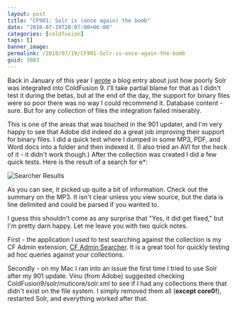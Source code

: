 ```yaml
---
layout: post
title: "CF901: Solr is (once again) the bomb"
date: "2010-07-19T20:07:00+06:00"
categories: [coldfusion]
tags: []
banner_image: 
permalink: /2010/07/19/CF901-Solr-is-once-again-the-bomb
guid: 3883
---
```


Back in January of this year I <a href="http://www.raymondcamden.com/index.cfm/2010/1/26/Some-criticisms-on-Solr-in-ColdFusion-9">wrote</a> a blog entry about just how poorly Solr was integrated into ColdFusion 9. I'll take partial blame for that as I didn't test it during the betas, but at the end of the day, the support for binary files were so poor there was no way I could recommend it. Database content - sure. But for any collection of files the integration failed miserably.
<!--more-->
This is one of the areas that was touched in the 901 updater, and I'm very happy to see that Adobe did indeed do a great job improving their support for binary files. I did a quick test where I dumped in some MP3, PDF, and Word docs into a folder and then indexed it. (I also tried an AVI for the heck of it - it didn't work though.) After the collection was created I did a few quick tests. Here is the result of a search for e*:

<img src="https://static.raymondcamden.com/images/cfjedi/Screen shot 2010-07-19 at 6.04.38 PM.png" title="Searcher Results" />

As you can see, it picked up quite a bit of information. Check out the summary on the MP3. It isn't clear unless you view source, but the data is line delimited and could be parsed if you wanted to. 

I guess this shouldn't come as any surprise that "Yes, it did get fixed," but I'm pretty darn happy. Let me leave you with two quick notes.

First - the application I used to test searching against the collection is my CF Admin extension, <a href="http://cfadminsearcher.riaforge.org/">CF Admin Searcher</a>. It is a great tool for quickly testing ad hoc queries against your collections.

Secondly - on my Mac I ran into an issue the first time I tried to use Solr after my 901 update. Vinu (from Adobe) suggested checking ColdFusion9/solr/muticore/solr.xml to see if I had any collections there that didn't exist on the file system. I simply removed them all (<b>except core0!</b>), restarted Solr, and everything worked after that.